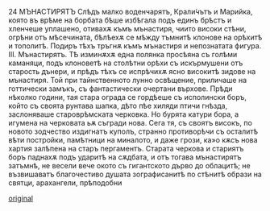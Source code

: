 ﻿
24	МЪНАСТИРЯТЪ
Слѣдъ малко воденчарятъ, Крали́чътъ и Марийка, която въ врѣме на борбата бѣше избѣгала подъ единъ брѣстъ и хленчеше уплашено, отивахѫ къмъ мънастиря, чиито високи стѣни, огрѣни отъ мѣсечината, бѣлѣехѫ се мѣжду тъмнитѣ клонове на орѣхитѣ и тополитѣ. Подиръ тѣхъ тръгнѫ къмъ мънастиря и непознатата фигура.
III.
Мънастирятъ.
ТѢ изминѫхѫ една полянка просѣяна съ голѣми каманяци, подъ клоноветѣ на столѣтни орѣхи съ искърмушени отъ старость дънери, и прѣдъ тѣхъ се испрѣчихѫ ясно високитѣ зидове на мънастиря. Той при тайнственното лунно освѣщение, приличаше на готтически замъкъ, съ фантастически очертани върхове.
Прѣди нѣколко години, тая стара ограда се гордѣеше съ исполински боръ, който съ своята рунтава шапка, дѣто пѣе хиляди птичи гнѣзда, заслоняваше староврѣмската черковка. Но бурята катури бора, а игумена на черковата ьѫ съгради нова. Сега тя, съ своятъ високъ, по новото зодчество издигнатъ куполъ, странно противорѣчи съ осталитѣ вѣти постройки, памѣтници на миналото, и даже грози, ка»о кѫсъ нова хартия залѣпена на старъ пергаментъ. Старата черкова и стариятъ боръ паднахѫ подъ ударитѣ на сѫдбата, и отъ тогава мънастирятъ затъмнѣ, не весели вече окото съ гигантското дърво до облацитѣ; не възвишаватъ благочестиво душата зографисанитѣ по стѣнитѣ образи на святци, арахангели, прѣподобни


[original](images/035.jpg)